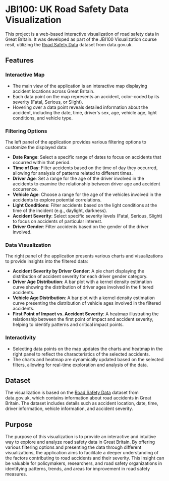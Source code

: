 # JBI100: UK Road Safety Data Visualization

This project is a web-based interactive visualization of road safety data in Great Britain. It was developed as part of the JBI100 Visualization course resit, utilizing the [Road Safety Data](https://www.data.gov.uk/dataset/cb7ae6f0-4be6-4935-9277-47e5ce24a11f/road-safety-data) dataset from data.gov.uk.

## Features

### Interactive Map

- The main view of the application is an interactive map displaying accident locations across Great Britain.
- Each data point on the map represents an accident, color-coded by its severity (Fatal, Serious, or Slight).
- Hovering over a data point reveals detailed information about the accident, including the date, time, driver's sex, age, vehicle age, light conditions, and vehicle type.

### Filtering Options

The left panel of the application provides various filtering options to customize the displayed data:

- **Date Range**: Select a specific range of dates to focus on accidents that occurred within that period.
- **Time of Day**: Filter accidents based on the time of day they occurred, allowing for analysis of patterns related to different times.
- **Driver Age**: Set a range for the age of the driver involved in the accidents to examine the relationship between driver age and accident occurrence.
- **Vehicle Age**: Choose a range for the age of the vehicles involved in the accidents to explore potential correlations.
- **Light Conditions**: Filter accidents based on the light conditions at the time of the incident (e.g., daylight, darkness).
- **Accident Severity**: Select specific severity levels (Fatal, Serious, Slight) to focus on accidents of particular interest.
- **Driver Gender**: Filter accidents based on the gender of the driver involved.

### Data Visualization

The right panel of the application presents various charts and visualizations to provide insights into the filtered data:

- **Accident Severity by Driver Gender**: A pie chart displaying the distribution of accident severity for each driver gender category.
- **Driver Age Distribution**: A bar plot with a kernel density estimation curve showing the distribution of driver ages involved in the filtered accidents.
- **Vehicle Age Distribution**: A bar plot with a kernel density estimation curve presenting the distribution of vehicle ages involved in the filtered accidents.
- **First Point of Impact vs. Accident Severity**: A heatmap illustrating the relationship between the first point of impact and accident severity, helping to identify patterns and critical impact points.

### Interactivity

- Selecting data points on the map updates the charts and heatmap in the right panel to reflect the characteristics of the selected accidents.
- The charts and heatmap are dynamically updated based on the selected filters, allowing for real-time exploration and analysis of the data.

## Dataset

The visualization is based on the [Road Safety Data](https://www.data.gov.uk/dataset/cb7ae6f0-4be6-4935-9277-47e5ce24a11f/road-safety-data) dataset from data.gov.uk, which contains information about road accidents in Great Britain. The dataset includes details such as accident location, date, time, driver information, vehicle information, and accident severity.

## Purpose

The purpose of this visualization is to provide an interactive and intuitive way to explore and analyze road safety data in Great Britain. By offering various filtering options and presenting the data through different visualizations, the application aims to facilitate a deeper understanding of the factors contributing to road accidents and their severity. This insight can be valuable for policymakers, researchers, and road safety organizations in identifying patterns, trends, and areas for improvement in road safety measures.